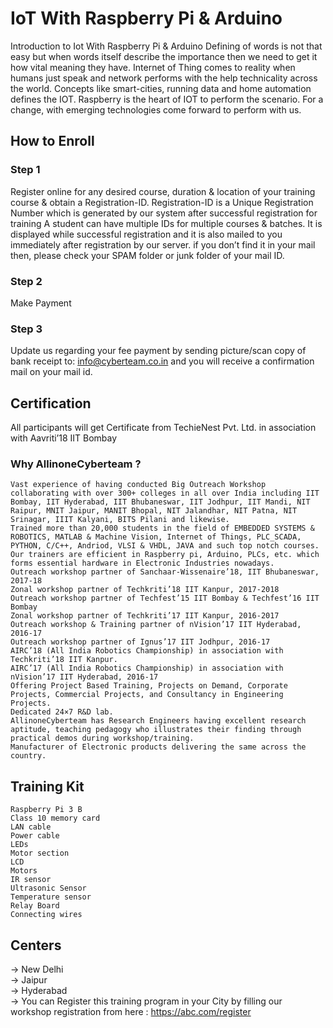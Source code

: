 # IoT With Raspberry Pi & Arduino

Introduction to Iot With Raspberry Pi & Arduino
Defining of words is not that easy but when words itself describe the importance then we need to get it how vital meaning they have. Internet of Thing comes to reality when humans just speak and network performs with the help technicality across the world. Concepts like smart-cities, running data and home automation defines the IOT. Raspberry is the heart of IOT to perform the scenario.
For a change, with emerging technologies come forward to perform with us.

## How to Enroll

### Step 1 <br>
Register online for any desired course, duration & location of your training course & obtain a Registration-ID. Registration-ID is a Unique Registration Number which is generated by our system after successful registration for training A student can have multiple IDs for multiple courses & batches. It is displayed while successful registration and it is also mailed to you immediately after registration by our server. if you don’t find it in your mail then, please check your SPAM folder or junk folder of your mail ID.
<br>
### Step 2<br>
Make Payment
<br>
### Step 3
Update us regarding your fee payment by sending picture/scan copy of bank receipt to: info@cyberteam.co.in and you will receive a confirmation mail on your mail id.

## Certification

All participants will get Certificate from TechieNest Pvt. Ltd. in association with Aavriti’18 IIT Bombay <br>
### Why AllinoneCyberteam ? <br>

    Vast experience of having conducted Big Outreach Workshop collaborating with over 300+ colleges in all over India including IIT Bombay, IIT Hyderabad, IIT Bhubaneswar, IIT Jodhpur, IIT Mandi, NIT Raipur, MNIT Jaipur, MANIT Bhopal, NIT Jalandhar, NIT Patna, NIT Srinagar, IIIT Kalyani, BITS Pilani and likewise.
    Trained more than 20,000 students in the field of EMBEDDED SYSTEMS & ROBOTICS, MATLAB & Machine Vision, Internet of Things, PLC_SCADA, PYTHON, C/C++, Andriod, VLSI & VHDL, JAVA and such top notch courses.
    Our trainers are efficient in Raspberry pi, Arduino, PLCs, etc. which forms essential hardware in Electronic Industries nowadays.
    Outreach workshop partner of Sanchaar-Wissenaire’18, IIT Bhubaneswar, 2017-18
    Zonal workshop partner of Techkriti’18 IIT Kanpur, 2017-2018
    Outreach workshop partner of Techfest’15 IIT Bombay & Techfest’16 IIT Bombay
    Zonal workshop partner of Techkriti’17 IIT Kanpur, 2016-2017
    Outreach workshop & Training partner of nVision’17 IIT Hyderabad, 2016-17
    Outreach workshop partner of Ignus’17 IIT Jodhpur, 2016-17
    AIRC’18 (All India Robotics Championship) in association with Techkriti’18 IIT Kanpur.
    AIRC’17 (All India Robotics Championship) in association with nVision’17 IIT Hyderabad, 2016-17
    Offering Project Based Training, Projects on Demand, Corporate Projects, Commercial Projects, and Consultancy in Engineering Projects.
    Dedicated 24×7 R&D lab.
    AllinoneCyberteam has Research Engineers having excellent research aptitude, teaching pedagogy who illustrates their finding through practical demos during workshop/training.
    Manufacturer of Electronic products delivering the same across the country.


## Training Kit 


    Raspberry Pi 3 B
    Class 10 memory card
    LAN cable
    Power cable
    LEDs
    Motor section
    LCD
    Motors
    IR sensor
    Ultrasonic Sensor
    Temperature sensor
    Relay Board
    Connecting wires

## Centers
  -> New Delhi <br>
  -> Jaipur <br>
  -> Hyderabad <br>
  -> You can Register this training program in your City by filling our workshop registration from here : https://abc.com/register



